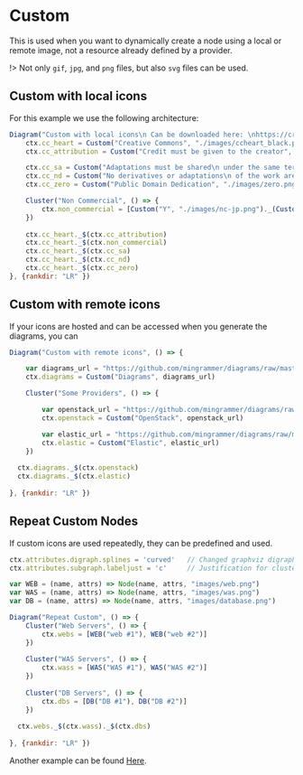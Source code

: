 # Custom


This is used when you want to dynamically create a node using a local or remote image, not a resource already defined by a provider.

!> Not only `gif`, `jpg`, and `png` files, but also `svg` files can be used.

## Custom with local icons

For this example we use the following architecture:

```js
Diagram("Custom with local icons\n Can be downloaded here: \nhttps://creativecommons.org/about/downloads/", () => {
	ctx.cc_heart = Custom("Creative Commons", "./images/ccheart_black.png")
	ctx.cc_attribution = Custom("Credit must be given to the creator", "./images/by.png")

	ctx.cc_sa = Custom("Adaptations must be shared\n under the same terms", "./images/sa.png")
	ctx.cc_nd = Custom("No derivatives or adaptations\n of the work are permitted", "./images/nd.png")
	ctx.cc_zero = Custom("Public Domain Dedication", "./images/zero.png")

	Cluster("Non Commercial", () => {
		ctx.non_commercial = [Custom("Y", "./images/nc-jp.png")._(Custom("E", "./images/nc-eu.png"))._(Custom("S", "./images/nc.png"))]
	})
	
	ctx.cc_heart._$(ctx.cc_attribution)
	ctx.cc_heart._$(ctx.non_commercial)
	ctx.cc_heart._$(ctx.cc_sa)
	ctx.cc_heart._$(ctx.cc_nd)
	ctx.cc_heart._$(ctx.cc_zero)
}, {rankdir: "LR" })
```


## Custom with remote icons

If your icons are hosted and can be accessed when you generate the diagrams, you can

```js
Diagram("Custom with remote icons", () => {

	var diagrams_url = "https://github.com/mingrammer/diagrams/raw/master/assets/img/diagrams.png"
	ctx.diagrams = Custom("Diagrams", diagrams_url)

	Cluster("Some Providers", () => {

		var openstack_url = "https://github.com/mingrammer/diagrams/raw/master/resources/openstack/openstack.png"
		ctx.openstack = Custom("OpenStack", openstack_url)

		var elastic_url = "https://github.com/mingrammer/diagrams/raw/master/resources/elastic/saas/elastic.png"
		ctx.elastic = Custom("Elastic", elastic_url)
	})
	
  ctx.diagrams._$(ctx.openstack)
  ctx.diagrams._$(ctx.elastic)
  
}, {rankdir: "LR" })
```

## Repeat Custom Nodes

If custom icons are used repeatedly, they can be predefined and used.

```js
ctx.attributes.digraph.splines = 'curved'	// Changed graphviz digraph splines
ctx.attributes.subgraph.labeljust = 'c'		// Justification for cluster labels

var WEB = (name, attrs) => Node(name, attrs, "images/web.png")
var WAS = (name, attrs) => Node(name, attrs, "images/was.png")
var DB = (name, attrs) => Node(name, attrs, "images/database.png")

Diagram("Repeat Custom", () => {
	Cluster("Web Servers", () => {
		ctx.webs = [WEB("web #1"), WEB("web #2")]
	})
	
	Cluster("WAS Servers", () => {
		ctx.wass = [WAS("WAS #1"), WAS("WAS #2")]
	})
	
	Cluster("DB Servers", () => {
		ctx.dbs = [DB("DB #1"), DB("DB #2")]
	})
	
  ctx.webs._$(ctx.wass)._$(ctx.dbs)
  
}, {rankdir: "LR" })
```


Another example can be found [Here](getting-started/examples#rabbitmq-consumers-with-custom-nodes).
